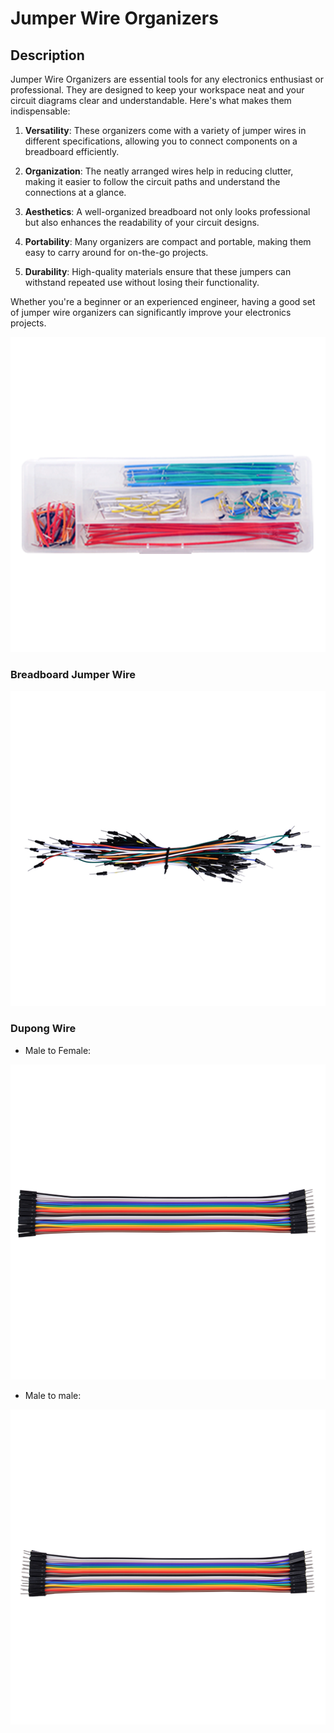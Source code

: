 # **Jumper Wire Organizers** 

## Description

Jumper Wire Organizers are essential tools for any electronics enthusiast or professional. They are designed to keep your workspace neat and your circuit diagrams clear and understandable. Here's what makes them indispensable:

1. **Versatility**: These organizers come with a variety of jumper wires in different specifications, allowing you to connect components on a breadboard efficiently.

2. **Organization**: The neatly arranged wires help in reducing clutter, making it easier to follow the circuit paths and understand the connections at a glance.

3. **Aesthetics**: A well-organized breadboard not only looks professional but also enhances the readability of your circuit designs.

4. **Portability**: Many organizers are compact and portable, making them easy to carry around for on-the-go projects.

5. **Durability**: High-quality materials ensure that these jumpers can withstand repeated use without losing their functionality.

Whether you're a beginner or an experienced engineer, having a good set of jumper wire organizers can significantly improve your electronics projects.

![jumperbox](../../imgs/Jumper_wire_organizers.png)

### Breadboard Jumper Wire

![jumperwire](../../imgs/jumperwire_.png)

### Dupong Wire 

* Male to Female:

![Dupongwire](../../imgs/Dupongwire-M-to-F.png)

* Male to male:

![Dupongwire](../../imgs/Dupongwire-M-to-M.png)

